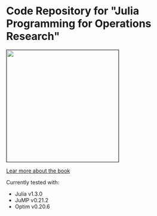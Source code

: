 # Code Repository for "Julia Programming for Operations Research"

<!-- [![Build Status](https://travis-ci.org/chkwon/jpor_codes.svg?branch=master)](https://travis-ci.org/chkwon/jpor_codes) -->

<a href="https://www.chkwon.net/julia/"><img src="https://www.chkwon.net/julia/book/cover.png" width=300 border=1></a>

[Lear more about the book](http://www.chkwon.net/julia/)

Currently tested with:
- Julia v1.3.0
- JuMP v0.21.2
- Optim v0.20.6
